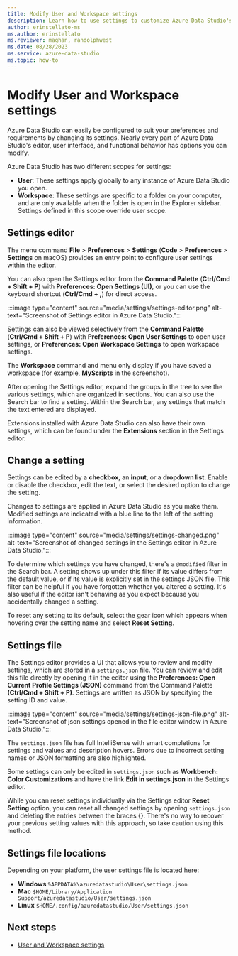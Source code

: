 ```yaml
---
title: Modify User and Workspace settings
description: Learn how to use settings to customize Azure Data Studio's editor, user interface, and functional behavior to suit your preferences.
author: erinstellato-ms
ms.author: erinstellato
ms.reviewer: maghan, randolphwest
ms.date: 08/28/2023
ms.service: azure-data-studio
ms.topic: how-to
---
```


# Modify User and Workspace settings

Azure Data Studio can easily be configured to suit your preferences and requirements by changing its settings. Nearly every part of Azure Data Studio's editor, user interface, and functional behavior has options you can modify.

Azure Data Studio has two different scopes for settings:

- **User**: These settings apply globally to any instance of Azure Data Studio you open.
- **Workspace**: These settings are specific to a folder on your computer, and are only available when the folder is open in the Explorer sidebar. Settings defined in this scope override user scope.

## Settings editor

The menu command **File** > **Preferences** > **Settings** (**Code** > **Preferences** > **Settings** on macOS) provides an entry point to configure user settings within the editor.

You can also open the Settings editor from the **Command Palette** (**Ctrl/Cmd + Shift + P**) with **Preferences: Open Settings (UI)**, or you can use the keyboard shortcut (**Ctrl/Cmd + ,**) for direct access.

:::image type="content" source="media/settings/settings-editor.png" alt-text="Screenshot of Settings editor in Azure Data Studio.":::

Settings can also be viewed selectively from the **Command Palette** (**Ctrl/Cmd + Shift + P**) with **Preferences: Open User Settings** to open user settings, or **Preferences: Open Workspace Settings** to open workspace settings.

The **Workspace** command and menu only display if you have saved a workspace (for example, **MyScripts** in the screenshot).

After opening the Settings editor, expand the groups in the tree to see the various settings, which are organized in sections. You can also use the Search bar to find a setting. Within the Search bar, any settings that match the text entered are displayed.

Extensions installed with Azure Data Studio can also have their own settings, which can be found under the **Extensions** section in the Settings editor.

## Change a setting

Settings can be edited by a **checkbox**, an **input**, or a **dropdown list**. Enable or disable the checkbox, edit the text, or select the desired option to change the setting.

Changes to settings are applied in Azure Data Studio as you make them. Modified settings are indicated with a blue line to the left of the setting information.

:::image type="content" source="media/settings/settings-changed.png" alt-text="Screenshot of changed settings in the Settings editor in Azure Data Studio.":::

To determine which settings you have changed, there's a `@modified` filter in the Search bar. A setting shows up under this filter if its value differs from the default value, or if its value is explicitly set in the settings JSON file. This filter can be helpful if you have forgotten whether you altered a setting. It's also useful if the editor isn't behaving as you expect because you accidentally changed a setting.

To reset any setting to its default, select the gear icon which appears when hovering over the setting name and select **Reset Setting**.

## Settings file

The Settings editor provides a UI that allows you to review and modify settings, which are stored in a `settings.json` file. You can review and edit this file directly by opening it in the editor using the **Preferences: Open Current Profile Settings (JSON)** command from the Command Palette **(Ctrl/Cmd + Shift + P)**. Settings are written as JSON by specifying the setting ID and value.

:::image type="content" source="media/settings/settings-json-file.png" alt-text="Screenshot of json settings opened in the file editor window in Azure Data Studio.":::

The `settings.json` file has full IntelliSense with smart completions for settings and values and description hovers. Errors due to incorrect setting names or JSON formatting are also highlighted.

Some settings can only be edited in `settings.json` such as **Workbench: Color Customizations** and have the link **Edit in settings.json** in the Settings editor.

While you can reset settings individually via the Settings editor **Reset Setting** option, you can reset all changed settings by opening `settings.json` and deleting the entries between the braces {}. There's no way to recover your previous setting values with this approach, so take caution using this method.

## Settings file locations

Depending on your platform, the user settings file is located here:

- **Windows** `%APPDATA%\azuredatastudio\User\settings.json`
- **Mac** `$HOME/Library/Application Support/azuredatastudio/User/settings.json`
- **Linux** `$HOME/.config/azuredatastudio/User/settings.json`

## Next steps

- [User and Workspace settings](settings-list.md)
